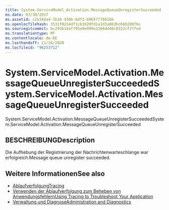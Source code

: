 ```yaml
---
title: System.ServiceModel.Activation.MessageQueueUnregisterSucceeded
ms.date: 03/30/2017
ms.assetid: c2e344a4-3b10-430b-bdf3-b065777861bb
ms.openlocfilehash: 3531f0214df1cb3d29fd1a1d3a063bc66b280f6c
ms.sourcegitcommit: bc293b14af795e0e999e3304dd40c0222cf2ffe4
ms.translationtype: MT
ms.contentlocale: de-DE
ms.lasthandoff: 11/26/2020
ms.locfileid: "96253712"
---
```

# <a name="systemservicemodelactivationmessagequeueunregistersucceeded"></a><span data-ttu-id="c7ce0-102">System.ServiceModel.Activation.MessageQueueUnregisterSucceeded</span><span class="sxs-lookup"><span data-stu-id="c7ce0-102">System.ServiceModel.Activation.MessageQueueUnregisterSucceeded</span></span>

<span data-ttu-id="c7ce0-103">System.ServiceModel.Activation.MessageQueueUnregisterSucceeded</span><span class="sxs-lookup"><span data-stu-id="c7ce0-103">System.ServiceModel.Activation.MessageQueueUnregisterSucceeded</span></span>  
  
## <a name="description"></a><span data-ttu-id="c7ce0-104">BESCHREIBUNG</span><span class="sxs-lookup"><span data-stu-id="c7ce0-104">Description</span></span>  

 <span data-ttu-id="c7ce0-105">Die Aufhebung der Registrierung der Nachrichtenwarteschlange war erfolgreich.</span><span class="sxs-lookup"><span data-stu-id="c7ce0-105">Message queue unregister succeeded.</span></span>  
  
## <a name="see-also"></a><span data-ttu-id="c7ce0-106">Weitere Informationen</span><span class="sxs-lookup"><span data-stu-id="c7ce0-106">See also</span></span>

- [<span data-ttu-id="c7ce0-107">Ablaufverfolgung</span><span class="sxs-lookup"><span data-stu-id="c7ce0-107">Tracing</span></span>](index.md)
- [<span data-ttu-id="c7ce0-108">Verwenden der Ablaufverfolgung zum Beheben von Anwendungsfehlern</span><span class="sxs-lookup"><span data-stu-id="c7ce0-108">Using Tracing to Troubleshoot Your Application</span></span>](using-tracing-to-troubleshoot-your-application.md)
- [<span data-ttu-id="c7ce0-109">Verwaltung und Diagnose</span><span class="sxs-lookup"><span data-stu-id="c7ce0-109">Administration and Diagnostics</span></span>](../index.md)
